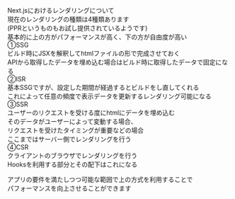 Next.jsにおけるレンダリングについて  
現在のレンダリングの種類は4種類あります  
(PPRというものもお試し提供されているようです)  
基本的に上の方がパフォーマンスが高く、下の方が自由度が高い  
①SSG  
ビルド時にJSXを解釈してhtmlファイルの形で完成させておく  
APIから取得したデータを埋め込む場合はビルド時に取得したデータで固定になる  
②ISR  
基本SSGですが、設定した期間が経過するとビルドをし直してくれる  
これによって任意の頻度で表示データを更新するレンダリング可能になる  
③SSR  
ユーザーのリクエストを受ける度にhtmlにデータを埋め込む  
そのデータがユーザーによって変動する場合、  
リクエストを受けたタイミングが重要などの場合  
ここまではサーバー側でレンダリングを行う  
④CSR  
クライアントのブラウザでレンダリングを行う  
Hooksを利用する部分とその配下はこれになる  
  
アプリの要件を満たしつつ可能な範囲で上の方式を利用することで  
パフォーマンスを向上させることができます